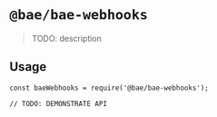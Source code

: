 # `@bae/bae-webhooks`

> TODO: description

## Usage

```
const baeWebhooks = require('@bae/bae-webhooks');

// TODO: DEMONSTRATE API
```
